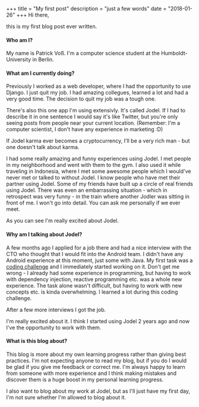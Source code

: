 +++
title = "My first post"
description = "just a few words"
date = "2018-01-26"
+++
Hi there,

this is my first blog post ever written. 

#### Who am I?
My name is Patrick Voß. I'm a computer science student at the Humboldt-University in Berlin.

#### What am I currently doing?
Previously I worked as a web developer, where I had the opportunity to use Django. 
I just quit my job. I had amazing collegues, learned a lot and had a very good time.
The decision to quit my job was a tough one.

There's also this one app I'm using extensivly. It's called Jodel.
If I had to describe it in one sentence I would say it's like Twitter, but you're only seeing posts from people near your current location. 
(Remember: I'm a computer scientist, I don't have any experience in marketing :D)

If Jodel karma ever becomes a cryptocurrency, I'll be a very rich man - but one doesn't talk about karma.

I had some really amazing and funny experiences using Jodel. 
I met people in my neighborhood and went with them to the gym. 
I also used it while traveling in Indonesia, where I met some awesome people which I would've never met or talked to without Jodel.
I know people who have met their partner using Jodel.
Some of my friends have built up a circle of real friends using Jodel. 
There was even an embarrassing situation - which in retrospect was very funny - in the train where another Jodler was sitting in front of me. I won't go into detail. You can ask me personally if we ever meet.

As you can see I'm really excited about Jodel.

#### Why am I talking about Jodel?
A few months ago I applied for a job there and had a nice interview with the CTO who thought that I would fit into the Android team. I didn't have any Android experience at this moment, just some with Java. My first task was a [coding challenge](https://github.com/Jodel/Jodel-Android-Challenge) and I immediately started working on it. Don't get me wrong - I already had some experience in programming, but having to work with dependency injection, reactive programming etc. was a whole new experience. The task alone wasn't difficult, but having to work with new concepts etc. is kinda overwhelming. I learned a lot during this coding challenge.

After a few more interviews I got the job.

I'm really excited about it. I think I started using Jodel 2 years ago and now I've the opportunity to work with them.

#### What is this blog about?
This blog is more about my own learning progress rather than giving best practices.
I'm not expecting anyone to read my blog, but if you do I would be glad if you give me feedback or correct me.
I'm always happy to learn from someone with more experience and I think making mistakes and discover them is a huge boost in my personal learning progress.

I also want to blog about my work at Jodel, but as I'll just have my first day, I'm not sure whether I'm allowed to blog about it.